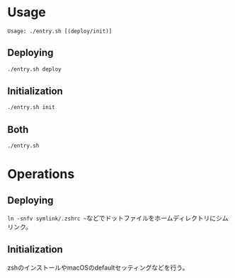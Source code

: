 # Usage
`Usage: ./entry.sh [(deploy/init)]`

## Deploying
```bash
./entry.sh deploy
```

## Initialization
```bash
./entry.sh init
```

## Both
```bash
./entry.sh
```
# Operations
## Deploying
`ln -snfv symlink/.zshrc ~`などでドットファイルをホームディレクトリにシムリンク。

## Initialization
zshのインストールやmacOSのdefaultセッティングなどを行う。



